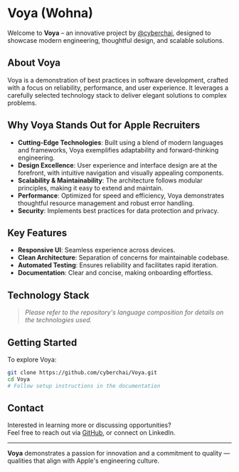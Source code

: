 # Voya (Wohna)

Welcome to **Voya** – an innovative project by [@cyberchai](https://github.com/cyberchai), designed to showcase modern engineering, thoughtful design, and scalable solutions.

## About Voya

Voya is a demonstration of best practices in software development, crafted with a focus on reliability, performance, and user experience. It leverages a carefully selected technology stack to deliver elegant solutions to complex problems.

## Why Voya Stands Out for Apple Recruiters

- **Cutting-Edge Technologies**: Built using a blend of modern languages and frameworks, Voya exemplifies adaptability and forward-thinking engineering.
- **Design Excellence**: User experience and interface design are at the forefront, with intuitive navigation and visually appealing components.
- **Scalability & Maintainability**: The architecture follows modular principles, making it easy to extend and maintain.
- **Performance**: Optimized for speed and efficiency, Voya demonstrates thoughtful resource management and robust error handling.
- **Security**: Implements best practices for data protection and privacy.

## Key Features

- **Responsive UI**: Seamless experience across devices.
- **Clean Architecture**: Separation of concerns for maintainable codebase.
- **Automated Testing**: Ensures reliability and facilitates rapid iteration.
- **Documentation**: Clear and concise, making onboarding effortless.

## Technology Stack

> _Please refer to the repository's language composition for details on the technologies used._

## Getting Started

To explore Voya:

```bash
git clone https://github.com/cyberchai/Voya.git
cd Voya
# Follow setup instructions in the documentation
```

## Contact

Interested in learning more or discussing opportunities?  
Feel free to reach out via [GitHub](https://github.com/cyberchai), or connect on LinkedIn.

---

**Voya** demonstrates a passion for innovation and a commitment to quality — qualities that align with Apple's engineering culture.
